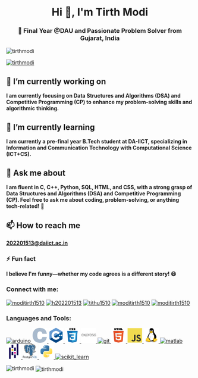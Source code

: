 <h1 align="center">Hi 👋, I'm Tirth Modi</h1>
<h3 align="center">🚀 Final Year @DAU and Passionate Problem Solver from Gujarat, India</h3>

<p align="left"> <img src="https://komarev.com/ghpvc/?username=tirthmodi&label=Profile%20views&color=0e75b6&style=flat" alt="tirthmodi" /> </p>

<p align="left"> <a href="https://github.com/ryo-ma/github-profile-trophy"><img src="https://github-profile-trophy.vercel.app/?username=tirthmodi" alt="tirthmodi" /></a> </p>

## 🔭 I’m currently working on
  **I am currently focusing on Data Structures and Algorithms (DSA) and Competitive Programming (CP) to enhance my problem-solving skills and algorithmic thinking.**

## 🌱 I’m currently learning
  **I am currently a pre-final year B.Tech student at DA-IICT, specializing in Information and Communication Technology with Computational Science (ICT+CS).**

## 💬 Ask me about
  **I am fluent in C, C++, Python, SQL, HTML, and CSS, with a strong grasp of Data Structures and Algorithms (DSA) and Competitive Programming (CP). Feel free to ask me about coding, problem-solving, or anything   tech-related! 🚀**

## 📫 How to reach me
  **202201513@daiict.ac.in**

### ⚡ Fun fact
  **I believe I'm funny—whether my code agrees is a different story! 😆**

<h3 align="left">Connect with me:</h3>
<p align="left">
<a href="https://linkedin.com/in/moditirth1510" target="blank"><img align="center" src="https://raw.githubusercontent.com/rahuldkjain/github-profile-readme-generator/master/src/images/icons/Social/linked-in-alt.svg" alt="moditirth1510" height="30" width="40" /></a>
<a href="https://www.hackerrank.com/h202201513" target="blank"><img align="center" src="https://raw.githubusercontent.com/rahuldkjain/github-profile-readme-generator/master/src/images/icons/Social/hackerrank.svg" alt="h202201513" height="30" width="40" /></a>
<a href="https://codeforces.com/profile/tithu1510" target="blank"><img align="center" src="https://raw.githubusercontent.com/rahuldkjain/github-profile-readme-generator/master/src/images/icons/Social/codeforces.svg" alt="tithu1510" height="30" width="40" /></a>
<a href="https://www.leetcode.com/moditirth1510" target="blank"><img align="center" src="https://raw.githubusercontent.com/rahuldkjain/github-profile-readme-generator/master/src/images/icons/Social/leet-code.svg" alt="moditirth1510" height="30" width="40" /></a>
<a href="https://auth.geeksforgeeks.org/user/moditirth1510" target="blank"><img align="center" src="https://raw.githubusercontent.com/rahuldkjain/github-profile-readme-generator/master/src/images/icons/Social/geeks-for-geeks.svg" alt="moditirth1510" height="30" width="40" /></a>
</p>

<h3 align="left">Languages and Tools:</h3>
<p align="left"> <a href="https://www.arduino.cc/" target="_blank" rel="noreferrer"> <img src="https://cdn.worldvectorlogo.com/logos/arduino-1.svg" alt="arduino" width="40" height="40"/> </a> <a href="https://www.cprogramming.com/" target="_blank" rel="noreferrer"> <img src="https://raw.githubusercontent.com/devicons/devicon/master/icons/c/c-original.svg" alt="c" width="40" height="40"/> </a> <a href="https://www.w3schools.com/cpp/" target="_blank" rel="noreferrer"> <img src="https://raw.githubusercontent.com/devicons/devicon/master/icons/cplusplus/cplusplus-original.svg" alt="cplusplus" width="40" height="40"/> </a> <a href="https://www.w3schools.com/css/" target="_blank" rel="noreferrer"> <img src="https://raw.githubusercontent.com/devicons/devicon/master/icons/css3/css3-original-wordmark.svg" alt="css3" width="40" height="40"/> </a> <a href="https://expressjs.com" target="_blank" rel="noreferrer"> <img src="https://raw.githubusercontent.com/devicons/devicon/master/icons/express/express-original-wordmark.svg" alt="express" width="40" height="40"/> </a> <a href="https://git-scm.com/" target="_blank" rel="noreferrer"> <img src="https://www.vectorlogo.zone/logos/git-scm/git-scm-icon.svg" alt="git" width="40" height="40"/> </a> <a href="https://www.w3.org/html/" target="_blank" rel="noreferrer"> <img src="https://raw.githubusercontent.com/devicons/devicon/master/icons/html5/html5-original-wordmark.svg" alt="html5" width="40" height="40"/> </a> <a href="https://developer.mozilla.org/en-US/docs/Web/JavaScript" target="_blank" rel="noreferrer"> <img src="https://raw.githubusercontent.com/devicons/devicon/master/icons/javascript/javascript-original.svg" alt="javascript" width="40" height="40"/> </a> <a href="https://www.linux.org/" target="_blank" rel="noreferrer"> <img src="https://raw.githubusercontent.com/devicons/devicon/master/icons/linux/linux-original.svg" alt="linux" width="40" height="40"/> </a> <a href="https://www.mathworks.com/" target="_blank" rel="noreferrer"> <img src="https://upload.wikimedia.org/wikipedia/commons/2/21/Matlab_Logo.png" alt="matlab" width="40" height="40"/> </a> <a href="https://pandas.pydata.org/" target="_blank" rel="noreferrer"> <img src="https://raw.githubusercontent.com/devicons/devicon/2ae2a900d2f041da66e950e4d48052658d850630/icons/pandas/pandas-original.svg" alt="pandas" width="40" height="40"/> </a> <a href="https://www.postgresql.org" target="_blank" rel="noreferrer"> <img src="https://raw.githubusercontent.com/devicons/devicon/master/icons/postgresql/postgresql-original-wordmark.svg" alt="postgresql" width="40" height="40"/> </a> <a href="https://www.python.org" target="_blank" rel="noreferrer"> <img src="https://raw.githubusercontent.com/devicons/devicon/master/icons/python/python-original.svg" alt="python" width="40" height="40"/> </a> <a href="https://scikit-learn.org/" target="_blank" rel="noreferrer"> <img src="https://upload.wikimedia.org/wikipedia/commons/0/05/Scikit_learn_logo_small.svg" alt="scikit_learn" width="40" height="40"/> </a> </p>

<p><img align="left" src="https://github-readme-stats.vercel.app/api/top-langs?username=tirthmodi&show_icons=true&locale=en&layout=compact" alt="tirthmodi" /></p>

<p>&nbsp;<img align="center" src="https://github-readme-stats.vercel.app/api?username=tirthmodi&show_icons=true&locale=en" alt="tirthmodi" /></p>
